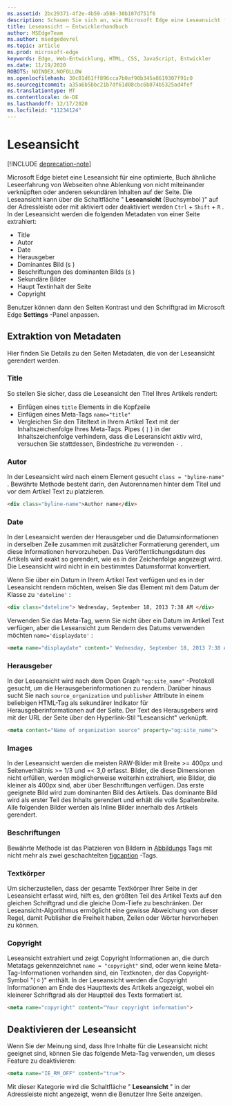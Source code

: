 ```yaml
---
ms.assetid: 2bc29371-4f2e-4b59-a588-30b107d751f6
description: Schauen Sie sich an, wie Microsoft Edge eine Leseansicht für Webseiten bietet, um Add-Free-Lesefunktionen zu ermöglichen.
title: Leseansicht – Entwicklerhandbuch
author: MSEdgeTeam
ms.author: msedgedevrel
ms.topic: article
ms.prod: microsoft-edge
keywords: Edge, Web-Entwicklung, HTML, CSS, JavaScript, Entwickler
ms.date: 11/19/2020
ROBOTS: NOINDEX,NOFOLLOW
ms.openlocfilehash: 30c01d61ff896cca7b0af90b345a8619307f91c0
ms.sourcegitcommit: a35a6b5bbc21b7df61d08cbc6b074b5325ad4fef
ms.translationtype: MT
ms.contentlocale: de-DE
ms.lasthandoff: 12/17/2020
ms.locfileid: "11234124"
---
```

# Leseansicht  

[!INCLUDE [deprecation-note](../../includes/legacy-edge-note.md)]  

Microsoft Edge bietet eine Leseansicht für eine optimierte, Buch ähnliche Leseerfahrung von Webseiten ohne Ablenkung von nicht miteinander verknüpften oder anderen sekundären Inhalten auf der Seite.  Die Leseansicht kann über die Schaltfläche " **Leseansicht** \(Buchsymbol \)" auf der Adressleiste oder mit aktiviert oder deaktiviert werden `Ctrl` + `Shift` + `R` .  In der Leseansicht werden die folgenden Metadaten von einer Seite extrahiert:  

*   Title
*   Autor
*   Date
*   Herausgeber
*   Dominantes Bild \(s \)
*   Beschriftungen des dominanten Bilds \(s \)
*   Sekundäre Bilder
*   Haupt Textinhalt der Seite
*   Copyright

Benutzer können dann den Seiten Kontrast und den Schriftgrad im Microsoft Edge **Settings** -Panel anpassen.  

## Extraktion von Metadaten  

Hier finden Sie Details zu den Seiten Metadaten, die von der Leseansicht gerendert werden.  

### Title  

So stellen Sie sicher, dass die Leseansicht den Titel Ihres Artikels rendert:  

*   Einfügen eines `title` Elements in die Kopfzeile  
*   Einfügen eines Meta-Tags `name="title"`  
*   Vergleichen Sie den Titeltext in Ihrem Artikel Text mit der Inhaltszeichenfolge Ihres Meta-Tags.  Pipes \( `|` \) in der Inhaltszeichenfolge verhindern, dass die Leseransicht aktiv wird, versuchen Sie stattdessen, Bindestriche zu verwenden `-` .  

### Autor  

In der Leseansicht wird nach einem Element gesucht `class = "byline-name"` .  Bewährte Methode besteht darin, den Autorennamen hinter dem Titel und vor dem Artikel Text zu platzieren.  

```html
<div class="byline-name">Author name</div>
```  

### Date  

In der Leseansicht werden der Herausgeber und die Datumsinformationen in derselben Zeile zusammen mit zusätzlicher Formatierung gerendert, um diese Informationen hervorzuheben.  Das Veröffentlichungsdatum des Artikels wird exakt so gerendert, wie es in der Zeichenfolge angezeigt wird.  Die Leseansicht wird nicht in ein bestimmtes Datumsformat konvertiert.  

Wenn Sie über ein Datum in Ihrem Artikel Text verfügen und es in der Leseansicht rendern möchten, weisen Sie das Element mit dem Datum der Klasse zu `'dateline'` :  

```html
<div class="dateline"> Wednesday, September 18, 2013 7:38 AM </div>
```  

Verwenden Sie das Meta-Tag, wenn Sie nicht über ein Datum im Artikel Text verfügen, aber die Leseansicht zum Rendern des Datums verwenden möchten `name='displaydate'` :  

```html
<meta name="displaydate" content=" Wednesday, September 18, 2013 7:38 AM ">
```  

### Herausgeber  

In der Leseansicht wird nach dem Open Graph `"og:site_name"` -Protokoll gesucht, um die Herausgeberinformationen zu rendern.  Darüber hinaus sucht Sie nach `source_organization` und `publisher` Attribute in einem beliebigen HTML-Tag als sekundärer Indikator für Herausgeberinformationen auf der Seite.  Der Text des Herausgebers wird mit der URL der Seite über den Hyperlink-Stil "Leseansicht" verknüpft.  

```html
<meta content="Name of organization source" property="og:site_name">
```  

### Images  

In der Leseansicht werden die meisten RAW-Bilder mit Breite >= 400px und Seitenverhältnis >= 1/3 und =< 3,0 erfasst.  Bilder, die diese Dimensionen nicht erfüllen, werden möglicherweise weiterhin extrahiert, wie Bilder, die kleiner als 400px sind, aber über Beschriftungen verfügen.  Das erste geeignete Bild wird zum dominanten Bild des Artikels.  Das dominante Bild wird als erster Teil des Inhalts gerendert und erhält die volle Spaltenbreite.  Alle folgenden Bilder werden als Inline Bilder innerhalb des Artikels gerendert.  

### Beschriftungen  

Bewährte Methode ist das Platzieren von Bildern in [Abbildungs](https://developer.mozilla.org/docs/Web/HTML/Element/figure) Tags mit nicht mehr als zwei geschachtelten [figcaption](https://developer.mozilla.org/docs/Web/HTML/Element/figcaption) -Tags.  

### Textkörper  

Um sicherzustellen, dass der gesamte Textkörper Ihrer Seite in der Leseansicht erfasst wird, hilft es, den größten Teil des Artikel Texts auf den gleichen Schriftgrad und die gleiche Dom-Tiefe zu beschränken.  Der Leseansicht-Algorithmus ermöglicht eine gewisse Abweichung von dieser Regel, damit Publisher die Freiheit haben, Zeilen oder Wörter hervorheben zu können.  

### Copyright  

Leseansicht extrahiert und zeigt Copyright Informationen an, die durch Metatags gekennzeichnet `name = "copyright"` sind, oder wenn keine Meta-Tag-Informationen vorhanden sind, ein Textknoten, der das Copyright-Symbol "\( `©` \)" enthält.  In der Leseansicht werden die Copyright Informationen am Ende des Haupttexts des Artikels angezeigt, wobei ein kleinerer Schriftgrad als der Hauptteil des Texts formatiert ist.  

```html
<meta name="copyright" content="Your copyright information">
```  

## Deaktivieren der Leseansicht  

Wenn Sie der Meinung sind, dass Ihre Inhalte für die Leseansicht nicht geeignet sind, können Sie das folgende Meta-Tag verwenden, um dieses Feature zu deaktivieren:  

```html
<meta name="IE_RM_OFF" content="true">
```  

Mit dieser Kategorie wird die Schaltfläche " **Leseansicht** " in der Adressleiste nicht angezeigt, wenn die Benutzer Ihre Seite anzeigen.  
